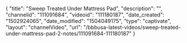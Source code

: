 {
    "title": "Sweep Treated Under Mattress Pad",
    "description": "",
    "channelid": "111091684",
    "videoid": "111180187",
    "date_created": "1502924065",
    "date_modified": "1504049175",
    "type": "captivate",
    "layout": "channelVideo",
    "url": "\/bbbusa-latest-videos\/sweep-treated-under-mattress-pad-2-notes\/111091684-111180187"
}